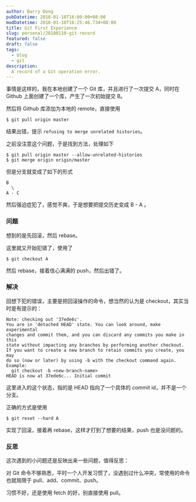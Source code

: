 ```yaml
---
author: Barry Dong
pubDatetime: 2018-01-10T16:00:00+08:00
modDatetime: 2018-01-10T16:25:46.734+08:00
title: Git First Experience
slug: personal/20180110-git-record
featured: false
draft: false
tags:
  - blog
  - git
description:
  A record of a Git operation error.
---
```


事情是这样的，我在本地创建了一个 Git 库，并且进行了一次提交 A，同时在 Github 上面创建了一个库，产生了一次初始提交 B。

然后将 Github 库添加为本地的 remote，直接使用

```shell
$ git pull origin master
```

结果出错，提示 `refusing to merge unrelated histories`。

之前没注意这个问题，于是找到方法，处理如下

```shell
$ git pull origin master --allow-unrelated-histories
$ git merge origin origin/master
```

但是分支就变成了如下的形式

```
B
  \
A - C
```

然后强迫症犯了，感觉不爽，于是想要把提交历史变成  B - A 。

### 问题

想到的是先回滚，然后 rebase。

这里就又开始犯错了，使用了

```shell
$ git checkout A
```

然后 rebase，接着信心满满的 push，然后出错了。

### 解决

回想下犯的错误，主要是把回滚操作的命令，想当然的认为是 checkout，其实当时是有提示的：

```
Note: checking out '37ede6c'.
You are in 'detached HEAD' state. You can look around, make experimental
changes and commit them, and you can discard any commits you make in this
state without impacting any branches by performing another checkout.
If you want to create a new branch to retain commits you create, you may
do so (now or later) by using -b with the checkout command again. Example:
  git checkout -b <new-branch-name>
HEAD is now at 37ede6c... Initial commit
```

这里进入的这个状态，指的是 HEAD 指向了一个具体的 commit id，并不是一个分支。

正确的方式是使用

```shell
$ git reset --hard A
```

实现了回滚，接着再 rebase，这样才打到了想要的结果，push 也是没问题的。

### 反思

这次遇到的小问题还是反映出来一些问题，值得反思：

对 Git 命令不够熟悉，平时一个人开发习惯了，没遇到过什么冲突，常使用的命令也就局限于 pull、add、commit、push。

习惯不好，还是使用 fetch 的好，别直接使用 pull。
